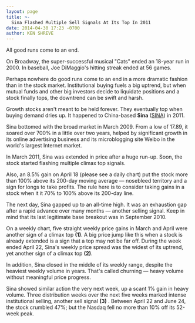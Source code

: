 ```yaml
---
layout: page
title: >-
  Sina Flashed Multiple Sell Signals At Its Top In 2011
date: 2014-04-30 17:23 -0700
author: KEN SHREVE
---
```





All good runs come to an end.

  

On Broadway, the super-successful musical "Cats" ended an 18-year run in 2000. In baseball, Joe DiMaggio's hitting streak ended at 56 games.

  

Perhaps nowhere do good runs come to an end in a more dramatic fashion than in the stock market. Institutional buying fuels a big uptrend, but when mutual funds and other big investors decide to liquidate positions and a stock finally tops, the downtrend can be swift and harsh.

  

Growth stocks aren't meant to be held forever. They eventually top when buying demand dries up. It happened to China-based **Sina** ([SINA](https://research.investors.com/quote.aspx?symbol=SINA)) in 2011.

  

Sina bottomed with the broad market in March 2009. From a low of 17.89, it soared over 700% in a little over two years, helped by significant growth in its online advertising business and its microblogging site Weibo in the world's largest Internet market.

  

In March 2011, Sina was extended in price after a huge run-up. Soon, the stock started flashing multiple climax top signals.

  

Also, an 8.5% gain on April 18 (please see a daily chart) put the stock more than 100% above its 200-day moving average — nosebleed territory and a sign for longs to take profits. The rule here is to consider taking gains in a stock when it it 70% to 100% above its 200-day line.

  

The next day, Sina gapped up to an all-time high. It was an exhaustion gap after a rapid advance over many months — another selling signal. Keep in mind that its last legitimate base breakout was in September 2010.

  

On a weekly chart, five straight weekly price gains in March and April were another sign of a climax top **(1)**. A big price jump like this when a stock is already extended is a sign that a top may not be far off. During the week ended April 22, Sina's weekly price spread was the widest of its uptrend, yet another sign of a climax top **(2)**.

  

In addition, Sina closed in the middle of its weekly range, despite the heaviest weekly volume in years. That's called churning — heavy volume without meaningful price progress.

  

Sina showed similar action the very next week, up a scant 1% gain in heavy volume. Three distribution weeks over the next five weeks marked intense institutional selling, another sell signal **(3)** . Between April 22 and June 24, the stock crumbled 47%; but the Nasdaq fell no more than 10% off its 52-week peak.




